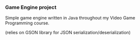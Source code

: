 ### Game Engine project

Simple game engine written in Java throughout my Video Game Programming course.

(relies on GSON library for JSON serialization/deserialization)